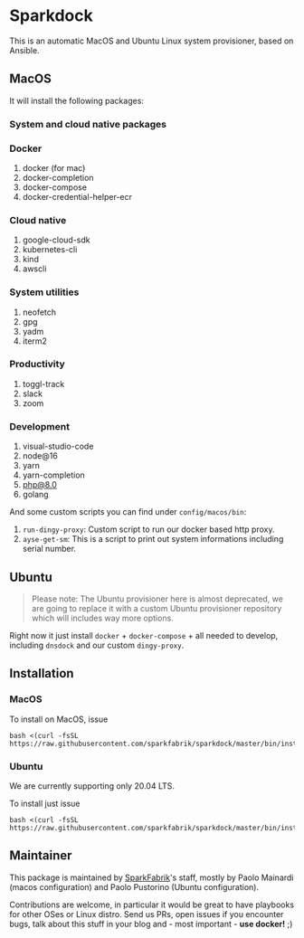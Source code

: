 # Sparkdock

This is an automatic MacOS and Ubuntu Linux system provisioner, based on Ansible.

## MacOS

It will install the following packages:

### System and cloud native packages

### Docker
1. docker (for mac)
1. docker-completion
1. docker-compose
1. docker-credential-helper-ecr

### Cloud native

1. google-cloud-sdk
1. kubernetes-cli
1. kind
1. awscli

### System utilities
1. neofetch
1. gpg
1. yadm
1. iterm2

### Productivity
1. toggl-track
1. slack
1. zoom

### Development
1. visual-studio-code
1. node@16
1. yarn
1. yarn-completion
1. php@8.0
1. golang

And some custom scripts you can find under `config/macos/bin`:

1. `run-dingy-proxy`: Custom script to run our docker based http proxy.
1. `ayse-get-sm`: This is a script to print out system informations including serial number.

## Ubuntu

> Please note: The Ubuntu provisioner here is almost deprecated, we are going to replace it
  with a custom Ubuntu provisioner repository which will includes way more options.

Right now it just install `docker` + `docker-compose` + all needed to develop, including
`dnsdock` and our custom `dingy-proxy`.

## Installation

### MacOS

To install on MacOS, issue

```
bash <(curl -fsSL https://raw.githubusercontent.com/sparkfabrik/sparkdock/master/bin/install.macos)
```

### Ubuntu

We are currently supporting only 20.04 LTS.

To install just issue

```
bash <(curl -fsSL https://raw.githubusercontent.com/sparkfabrik/sparkdock/master/bin/install.ubuntu)
```

## Maintainer

This package is maintained by [SparkFabrik](https://www.sparkfabrik.com)'s staff, mostly by Paolo Mainardi (macos configuration) and Paolo Pustorino (Ubuntu configuration).

Contributions are welcome, in particular it would be great to have playbooks for other OSes or Linux distro.
Send us PRs, open issues if you encounter bugs, talk about this stuff in your blog and - most important - **use docker!** ;)
